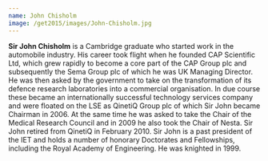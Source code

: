 ```yaml
---
name: John Chisholm
image: /get2015/images/John-Chisholm.jpg
---
```


**Sir John Chisholm** is a Cambridge graduate who started work in the automobile industry. His career took flight when he founded CAP Scientific Ltd, which grew rapidly to become a core part of the CAP Group plc and subsequently the Sema Group plc of which he was UK Managing Director. He was then asked by the government to take on the transformation of its defence research laboratories into a commercial organisation. In due course these became an internationally successful technology services company and were floated on the LSE as QinetiQ Group plc of which Sir John became Chairman in 2006\. At the same time he was asked to take the Chair of the Medical Research Council and in 2009 he also took the Chair of Nesta. Sir John retired from QinetiQ in February 2010\. Sir John is a past president of the IET and holds a number of honorary Doctorates and Fellowships, including the Royal Academy of Engineering. He was knighted in 1999.
